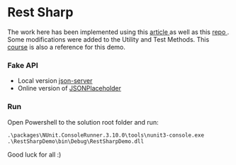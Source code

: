 # Rest Sharp
The work here has been implemented using this [article
](http://sudiptachaudhari.com/generic-rest-client-in-csharp/) as well as this [repo
](https://github.com/sudipta-chaudhari/GenericRestClient_CSharp). Some modifications were added to the Utility and Test Methods.
This [course](https://www.youtube.com/watch?v=lg-2e5KpjOA&list=PL6tu16kXT9PrnRtsbMjadSzrM0f43Nx8W) is also a reference for this demo.


### Fake API

 - Local version [json-server
](https://github.com/typicode/json-server)
 - Online version of [JSONPlaceholder
](https://jsonplaceholder.typicode.com/)

### Run
Open Powershell to the solution root folder and run:
```
.\packages\NUnit.ConsoleRunner.3.10.0\tools\nunit3-console.exe .\RestSharpDemo\bin\Debug\RestSharpDemo.dll
```
Good luck for all :)